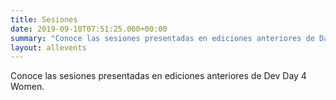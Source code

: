 ```yaml
---
title: Sesiones
date: 2019-09-10T07:51:25.000+00:00
summary: "Conoce las sesiones presentadas en ediciones anteriores de Data Day."
layout: allevents
---
```


Conoce las sesiones presentadas en ediciones anteriores de Dev Day 4 Women.
